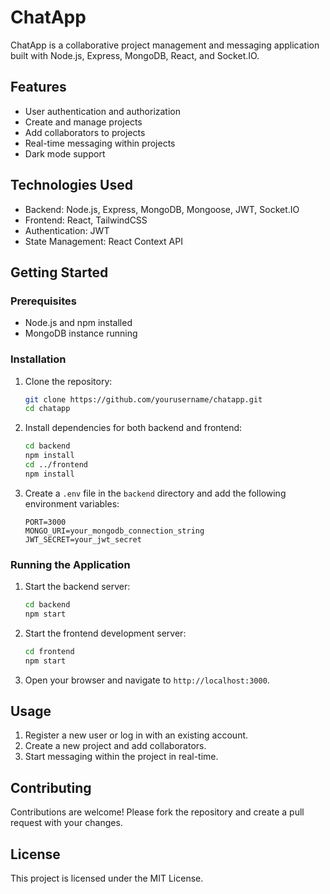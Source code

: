 # ChatApp

ChatApp is a collaborative project management and messaging application built with Node.js, Express, MongoDB, React, and Socket.IO.

## Features

- User authentication and authorization
- Create and manage projects
- Add collaborators to projects
- Real-time messaging within projects
- Dark mode support

## Technologies Used

- Backend: Node.js, Express, MongoDB, Mongoose, JWT, Socket.IO
- Frontend: React, TailwindCSS
- Authentication: JWT
- State Management: React Context API

## Getting Started

### Prerequisites

- Node.js and npm installed
- MongoDB instance running

### Installation

1. Clone the repository:

   ```bash
   git clone https://github.com/yourusername/chatapp.git
   cd chatapp
   ```

2. Install dependencies for both backend and frontend:

   ```bash
   cd backend
   npm install
   cd ../frontend
   npm install
   ```

3. Create a `.env` file in the `backend` directory and add the following environment variables:

   ```env
   PORT=3000
   MONGO_URI=your_mongodb_connection_string
   JWT_SECRET=your_jwt_secret
   ```

### Running the Application

1. Start the backend server:

   ```bash
   cd backend
   npm start
   ```

2. Start the frontend development server:

   ```bash
   cd frontend
   npm start
   ```

3. Open your browser and navigate to `http://localhost:3000`.

## Usage

1. Register a new user or log in with an existing account.
2. Create a new project and add collaborators.
3. Start messaging within the project in real-time.

## Contributing

Contributions are welcome! Please fork the repository and create a pull request with your changes.

## License

This project is licensed under the MIT License.